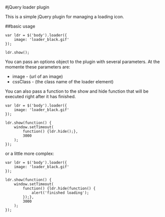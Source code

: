 #jQuery loader plugin

This is a simple jQuery plugin for managing a loading icon.

##basic usage

	var ldr = $('body').loader({
		image: 'loader_black.gif'
	});

	ldr.show();

You can pass an options object to the plugin with several parameters. At the momente these parameters are:

- image - (url of an image)
- cssClass - (the class name of the loader element)

You can also pass a function to the show and hide function that will be executed right after it has finished.

	var ldr = $('body').loader({
		image: 'loader_black.gif'
	});

	ldr.show(function() {
		window.setTimeout(
			function() {ldr.hide();},
			3000
		);
	});

or a little more complex:

	var ldr = $('body').loader({
		image: 'loader_black.gif'
	});

	ldr.show(function() {
		window.setTimeout(
			function() {ldr.hide(function() {
				alert('finished loading');
			});},
			3000
		);
	});